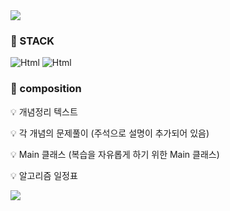 <img src="https://capsule-render.vercel.app/api?type=waving&color=BDBDC8&height=150&section=header&text=🔥🖥️Haewooso%20Back-End%20Repository!🖥️🔥&fontSize=30&fontAlignY=30" />

### 📌 STACK
<img alt="Html" src ="https://img.shields.io/badge/JAVA-grey"></img>
<img alt="Html" src ="https://img.shields.io/badge/JAVA-grey"></img>

### 📌 composition
💡 개념정리 텍스트

💡 각 개념의 문제풀이 (주석으로 설명이 추가되어 있음)

💡 Main 클래스 (복습을 자유롭게 하기 위한 Main 클래스)

💡 알고리즘 일정표

<img src="https://capsule-render.vercel.app/api?type=waving&color=BDBDC8&height=150&section=footer" />
